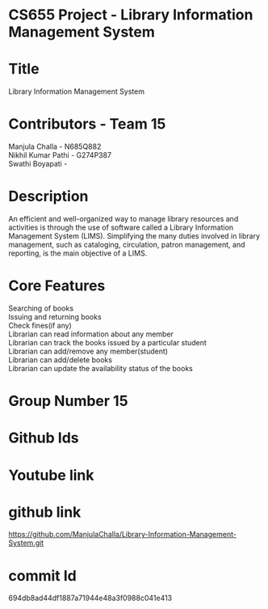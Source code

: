 # CS655 Project - Library Information Management System
# Title
Library Information Management System
# Contributors - Team 15
Manjula Challa       - N685Q882  
Nikhil Kumar Pathi - G274P387  
Swathi Boyapati    -
# Description
An efficient and well-organized way to manage library resources and activities is through the use of software called a Library Information Management System (LIMS). Simplifying the many duties involved in library management, such as cataloging, circulation, patron management, and reporting, is the main objective of a LIMS.
# Core Features
Searching of books  
Issuing and returning books  
Check fines(if any)  
Librarian can read information about any member  
Librarian can track the books issued by a particular student  
Librarian can add/remove any member(student)  
Librarian can add/delete books  
Librarian can update the availability status of the books  
# Group Number 15
# Github Ids

# Youtube link

# github link
https://github.com/ManjulaChalla/Library-Information-Management-System.git
# commit Id 
694db8ad44df1887a71944e48a3f0988c041e413
